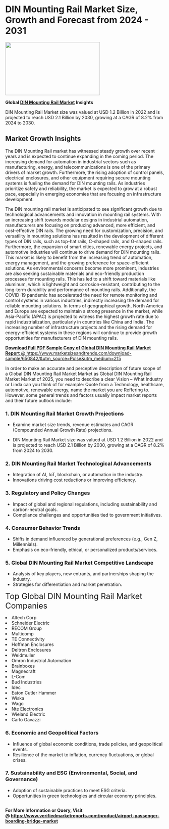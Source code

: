 <H1>DIN Mounting Rail Market Size, Growth and Forecast from 2024 - 2031</H1><img class="aligncenter size-medium wp-image-584254" src="https://thirdeyenews.in/wp-content/uploads/2024/09/Global-Market-Research-300x168.jpeg" alt="" width="300" height="168" /><p><strong>Global&nbsp;<a href="https://www.marketsizeandtrends.com/download-sample/650842/&amp;utm_source=Pulse&amp;utm_medium=215">DIN Mounting Rail Market</a> Insights</strong></p><p>DIN Mounting Rail Market size was valued at USD 1.2 Billion in 2022 and is projected to reach USD 2.1 Billion by 2030, growing at a CAGR of 8.2% from 2024 to 2030.</p><p><h2>Market Growth Insights</h2> <p>The DIN Mounting Rail market has witnessed steady growth over recent years and is expected to continue expanding in the coming period. The increasing demand for automation in industrial sectors such as manufacturing, energy, and telecommunications is one of the primary drivers of market growth. Furthermore, the rising adoption of control panels, electrical enclosures, and other equipment requiring secure mounting systems is fueling the demand for DIN mounting rails. As industries prioritize safety and reliability, the market is expected to grow at a robust pace, especially in emerging economies that are focusing on infrastructure development.</p> <p><a href="#"></a></p> <p>The DIN mounting rail market is anticipated to see significant growth due to technological advancements and innovation in mounting rail systems. With an increasing shift towards modular designs in industrial automation, manufacturers are focusing on producing advanced, more efficient, and cost-effective DIN rails. The growing need for customization, precision, and versatility in mounting solutions has resulted in the development of different types of DIN rails, such as top-hat rails, C-shaped rails, and G-shaped rails. Furthermore, the expansion of smart cities, renewable energy projects, and automotive industries will continue to drive demand for DIN mounting rails. This market is likely to benefit from the increasing trend of automation, energy management, and the growing preference for space-efficient solutions. As environmental concerns become more prominent, industries are also seeking sustainable materials and eco-friendly production processes for mounting rails. This has led to a shift toward materials like aluminum, which is lightweight and corrosion-resistant, contributing to the long-term durability and performance of mounting rails. Additionally, the COVID-19 pandemic has accelerated the need for remote monitoring and control systems in various industries, indirectly increasing the demand for reliable mounting solutions. In terms of geographical growth, North America and Europe are expected to maintain a strong presence in the market, while Asia-Pacific (APAC) is projected to witness the highest growth rate due to rapid industrialization, particularly in countries like China and India. The increasing number of infrastructure projects and the rising demand for energy-efficient systems in these regions will continue to provide growth opportunities for manufacturers of DIN mounting rails. <p><a href="#"></p><p><span class=""><strong>Download Full PDF Sample Copy of Global DIN Mounting Rail Market Report</strong> @ <a href="https://www.marketsizeandtrends.com/download-sample/650842/&amp;utm_source=Pulse&amp;utm_medium=215" target="_blank">https://www.marketsizeandtrends.com/download-sample/650842/&amp;utm_source=Pulse&amp;utm_medium=215</a></span></p><p>In order to make an accurate and perceptive description of future scope of a Global&nbsp;DIN Mounting Rail Market Market as Global&nbsp;DIN Mounting Rail Market Market of 2025, you need to describe a clear Vision &ndash; What Industry or Linda can you think of for example: Quote from a Technology, healthcare, automotive, renewable energy, name the market you are Reffering to. However, some general trends and factors usually impact market reports and their future outlook include:</p><h3>1.&nbsp;<strong>DIN Mounting Rail Market Growth Projections</strong></h3><ul><li>Examine market size trends, revenue estimates and CAGR (Compounded Annual Growth Rate) projections.</li><li><p>DIN Mounting Rail Market size was valued at USD 1.2 Billion in 2022 and is projected to reach USD 2.1 Billion by 2030, growing at a CAGR of 8.2% from 2024 to 2030.</p></li></ul><h3>2.&nbsp;<strong>DIN Mounting Rail Market Technological Advancements</strong></h3><ul><li>Integration of AI, IoT, blockchain, or automation in the industry.</li><li>Innovations driving cost reductions or improving efficiency.</li></ul><h3>3.&nbsp;<strong>Regulatory and Policy Changes</strong></h3><ul><li>Impact of global and regional regulations, including sustainability and carbon-neutral goals.</li><li>Compliance challenges and opportunities tied to government initiatives.</li></ul><h3>4.&nbsp;<strong>Consumer Behavior Trends</strong></h3><ul><li>Shifts in demand influenced by generational preferences (e.g., Gen Z, Millennials).</li><li>Emphasis on eco-friendly, ethical, or personalized products/services.</li></ul><h3>5.&nbsp;<strong>Global DIN Mounting Rail Market Competitive Landscape</strong></h3><ul><li>Analysis of key players, new entrants, and partnerships shaping the industry.</li><li>Strategies for differentiation and market penetration.</li></ul><p data-pm-slice="1 1 []"><span style="color: inherit; font-family: inherit; font-size: 25px;">Top Global DIN Mounting Rail Market Companies</span></p><div class="" data-test-id=""><p><li>Altech Corp</li><li> Schneider Electric</li><li> RECOM Group</li><li> Multicomp</li><li> TE Connectivity</li><li> Hoffman Enclosures</li><li> Deltron Enclosures</li><li> Weidmuller</li><li> Omron Industrial Automation</li><li> Brainboxes</li><li> Magnecraft</li><li> L-Com</li><li> Bud Industries</li><li> Idec</li><li> Eaton Cutler Hammer</li><li> Wiska</li><li> Wago</li><li> Nte Electronics</li><li> Wieland Electric</li><li> Carlo Gavazzi</li></p></div><h3>6.&nbsp;<strong>Economic and Geopolitical Factors</strong></h3><ul><li>Influence of global economic conditions, trade policies, and geopolitical events.</li><li>Resilience of the market to inflation, currency fluctuations, or global crises.</li></ul><h3>7.&nbsp;<strong>Sustainability and ESG (Environmental, Social, and Governance)</strong></h3><ul><li>Adoption of sustainable practices to meet ESG criteria.</li><li>Opportunities in green technologies and circular economy principles.</li></ul><h2><strong style="font-size: 14px;">For More Information or Query, Visit @&nbsp;</strong><a style="background-color: #ffffff; font-size: 14px;" href="https://www.marketsizeandtrends.com/report/din-mounting-rail-market/" target="_blank">https://www.verifiedmarketreports.com/product/airport-passenger-boarding-bridge-market</a></h2>
